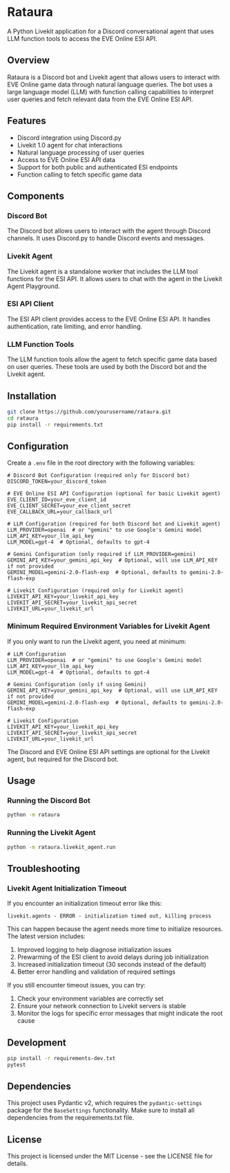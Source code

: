 # Rataura

A Python Livekit application for a Discord conversational agent that uses LLM function tools to access the EVE Online ESI API.

## Overview

Rataura is a Discord bot and Livekit agent that allows users to interact with EVE Online game data through natural language queries. The bot uses a large language model (LLM) with function calling capabilities to interpret user queries and fetch relevant data from the EVE Online ESI API.

## Features

- Discord integration using Discord.py
- Livekit 1.0 agent for chat interactions
- Natural language processing of user queries
- Access to EVE Online ESI API data
- Support for both public and authenticated ESI endpoints
- Function calling to fetch specific game data

## Components

### Discord Bot

The Discord bot allows users to interact with the agent through Discord channels. It uses Discord.py to handle Discord events and messages.

### Livekit Agent

The Livekit agent is a standalone worker that includes the LLM tool functions for the ESI API. It allows users to chat with the agent in the Livekit Agent Playground.

### ESI API Client

The ESI API client provides access to the EVE Online ESI API. It handles authentication, rate limiting, and error handling.

### LLM Function Tools

The LLM function tools allow the agent to fetch specific game data based on user queries. These tools are used by both the Discord bot and the Livekit agent.

## Installation

```bash
git clone https://github.com/yourusername/rataura.git
cd rataura
pip install -r requirements.txt
```

## Configuration

Create a `.env` file in the root directory with the following variables:

```
# Discord Bot Configuration (required only for Discord bot)
DISCORD_TOKEN=your_discord_token

# EVE Online ESI API Configuration (optional for basic Livekit agent)
EVE_CLIENT_ID=your_eve_client_id
EVE_CLIENT_SECRET=your_eve_client_secret
EVE_CALLBACK_URL=your_callback_url

# LLM Configuration (required for both Discord bot and Livekit agent)
LLM_PROVIDER=openai  # or "gemini" to use Google's Gemini model
LLM_API_KEY=your_llm_api_key
LLM_MODEL=gpt-4  # Optional, defaults to gpt-4

# Gemini Configuration (only required if LLM_PROVIDER=gemini)
GEMINI_API_KEY=your_gemini_api_key  # Optional, will use LLM_API_KEY if not provided
GEMINI_MODEL=gemini-2.0-flash-exp  # Optional, defaults to gemini-2.0-flash-exp

# Livekit Configuration (required only for Livekit agent)
LIVEKIT_API_KEY=your_livekit_api_key
LIVEKIT_API_SECRET=your_livekit_api_secret
LIVEKIT_URL=your_livekit_url
```

### Minimum Required Environment Variables for Livekit Agent

If you only want to run the Livekit agent, you need at minimum:

```
# LLM Configuration
LLM_PROVIDER=openai  # or "gemini" to use Google's Gemini model
LLM_API_KEY=your_llm_api_key
LLM_MODEL=gpt-4  # Optional, defaults to gpt-4

# Gemini Configuration (only if using Gemini)
GEMINI_API_KEY=your_gemini_api_key  # Optional, will use LLM_API_KEY if not provided
GEMINI_MODEL=gemini-2.0-flash-exp  # Optional, defaults to gemini-2.0-flash-exp

# Livekit Configuration
LIVEKIT_API_KEY=your_livekit_api_key
LIVEKIT_API_SECRET=your_livekit_api_secret
LIVEKIT_URL=your_livekit_url
```

The Discord and EVE Online ESI API settings are optional for the Livekit agent, but required for the Discord bot.

## Usage

### Running the Discord Bot

```bash
python -m rataura
```

### Running the Livekit Agent

```bash
python -m rataura.livekit_agent.run
```

## Troubleshooting

### Livekit Agent Initialization Timeout

If you encounter an initialization timeout error like this:

```
livekit.agents - ERROR - initialization timed out, killing process
```

This can happen because the agent needs more time to initialize resources. The latest version includes:

1. Improved logging to help diagnose initialization issues
2. Prewarming of the ESI client to avoid delays during job initialization
3. Increased initialization timeout (30 seconds instead of the default)
4. Better error handling and validation of required settings

If you still encounter timeout issues, you can try:

1. Check your environment variables are correctly set
2. Ensure your network connection to Livekit servers is stable
3. Monitor the logs for specific error messages that might indicate the root cause

## Development

```bash
pip install -r requirements-dev.txt
pytest
```

## Dependencies

This project uses Pydantic v2, which requires the `pydantic-settings` package for the `BaseSettings` functionality. Make sure to install all dependencies from the requirements.txt file.

## License

This project is licensed under the MIT License - see the LICENSE file for details.
